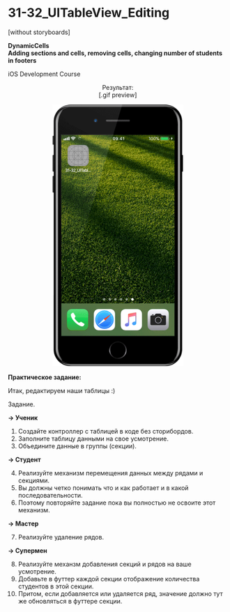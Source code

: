 # 31-32_UITableView_Editing

[without storyboards]

<b>DynamicCells</b>
<br>
<b>Adding sections and cells, removing cells, changing number of students in footers</b>

iOS Development Course

<p align="center">
Результат:
</br>
[.gif preview]
</p>

<p align="center">
  <img src="https://github.com/arivvelluck/31-32_UITableView_Editing/blob/master/resources/31-32_UITableViewEditing_preview.gif" width="300"/>
</p>

<b>Практическое задание:</b>

Итак, редактируем наши таблицы :)

Задание.

<b>→ Ученик</b>

1. Создайте контроллер с таблицей в коде без сторибордов.
2. Заполните таблицу данными на свое усмотрение.
3. Объедините данные в группы (секции).

<b>→ Студент</b>

4. Реализуйте механизм перемещения данных между рядами и секциями.
5. Вы должны четко понимать что и как работает и в какой последовательности.
6. Поэтому повторяйте задание пока вы полностью не освоите этот механизм.

<b>→ Мастер</b>

7. Реализуйте удаление рядов.

<b>→ Супермен</b>

8. Реализуйте механзм добавления секций и рядов на ваше усмотрение.
9. Добавьте в футтер каждой секции отображение количества студентов в этой секции.
10. Притом, если добавляется или удаляется ряд, значение должно тут же обновляться в футтере секции.
